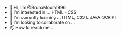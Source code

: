 - 👋 Hi, I’m @BrunoMoura1996
- 👀 I’m interested in ... HTML - CSS
- 🌱 I’m currently learning ... HTML, CSS E JAVA-SCRIPT
- 💞️ I’m looking to collaborate on ...
- 📫 How to reach me ...

<!---
BrunoMoura1996/BrunoMoura1996 is a ✨ special ✨ repository because its `README.md` (this file) appears on your GitHub profile.
You can click the Preview link to take a look at your changes.
--->
